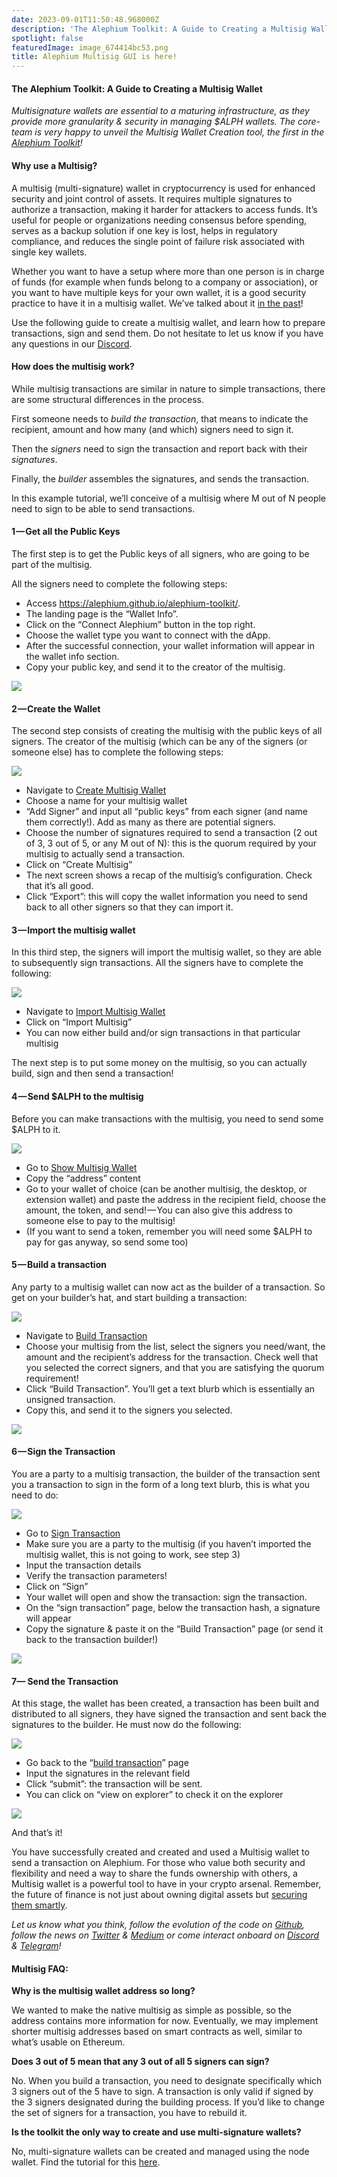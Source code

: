 ```yaml
---
date: 2023-09-01T11:50:48.968000Z
description: 'The Alephium Toolkit: A Guide to Creating a Multisig Wallet'
spotlight: false
featuredImage: image_674414bc53.png
title: Alephium Multisig GUI is here!
---
```


#### The Alephium Toolkit: A Guide to Creating a Multisig Wallet

_Multisignature wallets are essential to a maturing infrastructure, as they provide more granularity & security in managing \$ALPH wallets. The core-team is very happy to unveil the Multisig Wallet Creation tool, the first in the_ <a href="https://alephium.github.io/alephium-toolkit/" ><em>Alephium Toolkit</em></a>_!_

#### **Why use a Multisig?**

A multisig (multi-signature) wallet in cryptocurrency is used for enhanced security and joint control of assets. It requires multiple signatures to authorize a transaction, making it harder for attackers to access funds. It’s useful for people or organizations needing consensus before spending, serves as a backup solution if one key is lost, helps in regulatory compliance, and reduces the single point of failure risk associated with single key wallets.

Whether you want to have a setup where more than one person is in charge of funds (for example when funds belong to a company or association), or you want to have multiple keys for your own wallet, it is a good security practice to have it in a multisig wallet. We’ve talked about it <a href="/news/post/ttxoo-2-the-road-to-self-custody-cfea4ae89444" >in the past</a>!

Use the following guide to create a multisig wallet, and learn how to prepare transactions, sign and send them. Do not hesitate to let us know if you have any questions in our [Discord](/discord).

#### **How does the multisig work?**

While multisig transactions are similar in nature to simple transactions, there are some structural differences in the process.

First someone needs to _build the transaction_, that means to indicate the recipient, amount and how many (and which) signers need to sign it.

Then the _signers_ need to sign the transaction and report back with their _signatures_.

Finally, the _builder_ assembles the signatures, and sends the transaction.

In this example tutorial, we’ll conceive of a multisig where M out of N people need to sign to be able to send transactions.

#### **1 — Get all the Public Keys**

The first step is to get the Public keys of all signers, who are going to be part of the multisig.

All the signers need to complete the following steps:

- Access <a href="https://alephium.github.io/alephium-toolkit/" >https://alephium.github.io/alephium-toolkit/</a>.
- The landing page is the “Wallet Info”.
- Click on the “Connect Alephium” button in the top right.
- Choose the wallet type you want to connect with the dApp.
- After the successful connection, your wallet information will appear in the wallet info section.
- Copy your public key, and send it to the creator of the multisig.

![](image_69618fc271.jpg)

#### **2 — Create the Wallet**

The second step consists of creating the multisig with the public keys of all signers. The creator of the multisig (which can be any of the signers (or someone else) has to complete the following steps:

![](image_703316889a.jpg)

- Navigate to <a href="https://alephium.github.io/alephium-toolkit/" >Create Multisig Wallet</a>
- Choose a name for your multisig wallet
- “Add Signer” and input all “public keys” from each signer (and name them correctly!). Add as many as there are potential signers.
- Choose the number of signatures required to send a transaction (2 out of 3, 3 out of 5, or any M out of N): this is the quorum required by your multisig to actually send a transaction.
- Click on “Create Multisig”
- The next screen shows a recap of the multisig’s configuration. Check that it’s all good.
- Click “Export”: this will copy the wallet information you need to send back to all other signers so that they can import it.

#### **3 — Import the multisig wallet**

In this third step, the signers will import the multisig wallet, so they are able to subsequently sign transactions. All the signers have to complete the following:

![](image_13be04d49d.jpg)

- Navigate to <a href="https://alephium.github.io/alephium-toolkit/#/multisig/import" >Import Multisig Wallet</a>
- Click on “Import Multisig”
- You can now either build and/or sign transactions in that particular multisig

The next step is to put some money on the multisig, so you can actually build, sign and then send a transaction!

#### **4 — Send \$ALPH to the multisig**

Before you can make transactions with the multisig, you need to send some \$ALPH to it.

![](image_cd263d659c.jpg)

- Go to <a href="https://alephium.github.io/alephium-toolkit/#/multisig/show" >Show Multisig Wallet</a>
- Copy the “address” content
- Go to your wallet of choice (can be another multisig, the desktop, or extension wallet) and paste the address in the recipient field, choose the amount, the token, and send! — You can also give this address to someone else to pay to the multisig!
- (If you want to send a token, remember you will need some \$ALPH to pay for gas anyway, so send some too)

#### **5 — Build a transaction**

Any party to a multisig wallet can now act as the builder of a transaction. So get on your builder’s hat, and start building a transaction:

![](image_299b7642e5.jpg)

- Navigate to <a href="https://alephium.github.io/alephium-toolkit/#/multisig/build-tx" >Build Transaction</a>
- Choose your multisig from the list, select the signers you need/want, the amount and the recipient’s address for the transaction. Check well that you selected the correct signers, and that you are satisfying the quorum requirement!
- Click “Build Transaction”. You’ll get a text blurb which is essentially an unsigned transaction.
- Copy this, and send it to the signers you selected.

![](image_a1d774279f.jpg)

#### **6 — Sign the Transaction**

You are a party to a multisig transaction, the builder of the transaction sent you a transaction to sign in the form of a long text blurb, this is what you need to do:

![](image_713520dbab.jpg)

- Go to <a href="https://alephium.github.io/alephium-toolkit/#/multisig/sign-tx" >Sign Transaction</a>
- Make sure you are a party to the multisig (if you haven’t imported the multisig wallet, this is not going to work, see step 3)
- Input the transaction details
- Verify the transaction parameters!
- Click on “Sign”
- Your wallet will open and show the transaction: sign the transaction.
- On the “sign transaction” page, below the transaction hash, a signature will appear
- Copy the signature & paste it on the “Build Transaction” page (or send it back to the transaction builder!)

![](image_fd2371b182.jpg)

#### **7— Send the Transaction**

At this stage, the wallet has been created, a transaction has been built and distributed to all signers, they have signed the transaction and sent back the signatures to the builder. He must now do the following:

![](image_b77f0c1d1a.jpg)

- Go back to the “<a href="https://alephium.github.io/alephium-toolkit/#/multisig/build-tx" >build transaction</a>” page
- Input the signatures in the relevant field
- Click “submit”: the transaction will be sent.
- You can click on “view on explorer” to check it on the explorer

![](image_91959a0e77.jpg)

And that’s it!

You have successfully created and created and used a Multisig wallet to send a transaction on Alephium. For those who value both security and flexibility and need a way to share the funds ownership with others, a Multisig wallet is a powerful tool to have in your crypto arsenal. Remember, the future of finance is not just about owning digital assets but <a href="/news/post/ttxoo-2-the-road-to-self-custody-cfea4ae89444" >securing them smartly</a>.

_Let us know what you think, follow the evolution of the code on_ <a href="https://github.com/alephium" ><em>Github</em></a>_, follow the news on_ <a href="https://twitter.com/alephium" ><em>Twitter</em></a> _&_ <a href="https://medium.com/@alephium" ><em>Medium</em></a> _or come interact onboard on_ <a href="https://discord.com/invite/GEbcpajCJG" ><em>Discord</em></a> _&_ <a href="https://t.me/alephiumgroup" ><em>Telegram</em></a>_!_

#### **Multisig FAQ:**

**Why is the multisig wallet address so long?**

We wanted to make the native multisig as simple as possible, so the address contains more information for now. Eventually, we may implement shorter multisig addresses based on smart contracts as well, similar to what’s usable on Ethereum.

**Does 3 out of 5 mean that any 3 out of all 5 signers can sign?**

No. When you build a transaction, you need to designate specifically which 3 signers out of the 5 have to sign. A transaction is only valid if signed by the 3 signers designated during the building process. If you’d like to change the set of signers for a transaction, you have to rebuild it.

**Is the toolkit the only way to create and use multi-signature wallets?**

No, multi-signature wallets can be created and managed using the node wallet. Find the tutorial for this <a href="https://docs.alephium.org/misc/multisig-guide/" >here</a>.
